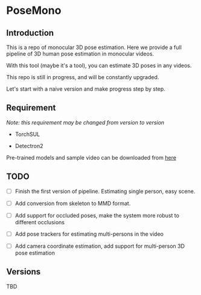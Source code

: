 # PoseMono

## Introduction

This is a repo of monocular 3D pose estimation. Here we provide a full pipeline of 3D human pose estimation in monocular videos. 

With this tool (maybe it's a tool), you can estimate 3D poses in any videos. 

This repo is still in progress, and will be constantly upgraded.

Let's start with a naive version and make progress step by step. 

## Requirement

*Note: this requirement may be changed from version to version*

- TorchSUL

- Detectron2

Pre-trained models and sample video can be downloaded from [here](https://www.dropbox.com/sh/zu80ojnx9l1r1ei/AABIVaCT5MIw3CAIw6Pkf73ua?dl=0-)

## TODO

- [ ] Finish the first version of pipeline. Estimating single person, easy scene.

- [ ] Add conversion from skeleton to MMD format.

- [ ] Add support for occluded poses, make the system more robust to different occlusions

- [ ] Add pose trackers for estimating multi-persons in the video 

- [ ] Add camera coordinate estimation, add support for multi-person 3D pose estimation 

## Versions

TBD

